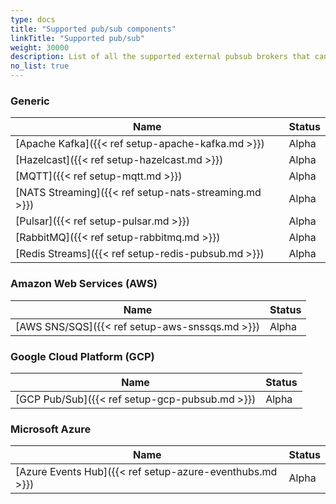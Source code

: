 ```yaml
---
type: docs
title: "Supported pub/sub components"
linkTitle: "Supported pub/sub"
weight: 30000
description: List of all the supported external pubsub brokers that can interface with Dapr
no_list: true
---
```


### Generic

| Name                                                  | Status |
|-------------------------------------------------------|--------|
| [Apache Kafka]({{< ref setup-apache-kafka.md >}})     | Alpha  | 
| [Hazelcast]({{< ref setup-hazelcast.md >}})           | Alpha  | 
| [MQTT]({{< ref setup-mqtt.md >}})                     | Alpha  | 
| [NATS Streaming]({{< ref setup-nats-streaming.md >}}) | Alpha  | 
| [Pulsar]({{< ref setup-pulsar.md >}})                 | Alpha  | 
| [RabbitMQ]({{< ref setup-rabbitmq.md >}})             | Alpha  | 
| [Redis Streams]({{< ref setup-redis-pubsub.md >}})    | Alpha  | 
### Amazon Web Services (AWS)

| Name                                              | Status |
|---------------------------------------------------|--------|
| [AWS SNS/SQS]({{< ref setup-aws-snssqs.md >}})    | Alpha  | 
### Google Cloud Platform (GCP)

| Name                                              | Status |
|---------------------------------------------------|--------|
| [GCP Pub/Sub]({{< ref setup-gcp-pubsub.md >}})    | Alpha  | 
### Microsoft Azure

| Name                                                    | Status |
|---------------------------------------------------------|--------|
| [Azure Events Hub]({{< ref setup-azure-eventhubs.md >}})| Alpha  | 
